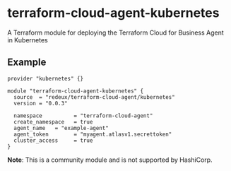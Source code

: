 # terraform-cloud-agent-kubernetes
A Terraform module for deploying the Terraform Cloud for Business Agent in Kubernetes

## Example
```hcl
provider "kubernetes" {}

module "terraform-cloud-agent-kubernetes" {
  source  = "redeux/terraform-cloud-agent/kubernetes"
  version = "0.0.3"

  namespace          = "terraform-cloud-agent"
  create_namespace   = true
  agent_name   = "example-agent"
  agent_token        = "myagent.atlasv1.secrettoken"
  cluster_access     = true
}
```

**Note**: This is a community module and is not supported by HashiCorp.
